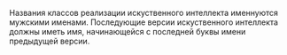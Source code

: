 Названия классов реализации искуственного интеллекта именнуются 
мужскими именами. Последующие версии искуственного интеллекта 
должны иметь имя, начинающейся с последней буквы имени предыдущей версии.